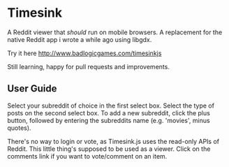 Timesink
========

A Reddit viewer that *should* run on mobile browsers. A replacement for
the native Reddit app i wrote a while ago using libgdx.

Try it here http://www.badlogicgames.com/timesinkjs

Still learning, happy for pull requests and improvements. 

User Guide
----------
Select your subreddit of choice in the first select box. Select the type
of posts on the second select box. To add a new subreddit, click the plus
button, followed by entering the subreddits name (e.g. 'movies', minus quotes).

There's no way to login or vote, as Timesink.js uses the read-only APIs of
Reddit. This little thing's supposed to be used as a viewer. Click on the
comments link if you want to vote/comment on an item.

